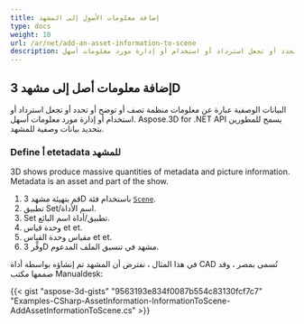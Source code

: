 ```yaml
---
title: إضافة معلومات الأصول إلى المشهد
type: docs
weight: 10
url: /ar/net/add-an-asset-information-to-scene
description: البيانات الوصفية عبارة عن معلومات منظمة تصف أو توضح أو تحدد أو تجعل استرداد أو استخدام أو إدارة مورد معلومات أسهل. Aspose.3D for .NET API يسمح للمطورين بتحديد بيانات وصفية للمشهد.
---
```

##  **إضافة معلومات أصل إلى مشهد 3D**
البيانات الوصفية عبارة عن معلومات منظمة تصف أو توضح أو تحدد أو تجعل استرداد أو استخدام أو إدارة مورد معلومات أسهل. Aspose.3D for .NET API يسمح للمطورين بتحديد بيانات وصفية للمشهد.
###  **Define أ etetadata للمشهد**
3D shows produce massive quantities of metadata and picture information. Metadata is an asset and part of the show.

1. قم بتهيئة مشهد 3D باستخدام فئة [`Scene`](https://reference.aspose.com/3d/net/aspose.threed/scene).
1. تطبيق Set/اسم الأداة.
1. Set تطبيق/أداة اسم البائع.
1. وحدة قياس et et.
1. مقياس وحدة القياس et et.
1. وفِّر 3D مشهد في تنسيق الملف المدعوم.

في هذا المثال ، نفترض أن المشهد تم إنشاؤه بواسطة أداة CAD تُسمى بمصر ، وقد صممها مكتب Manualdesk:

{{< gist "aspose-3d-gists" "9563193e834f0087b554c83130fcf7c7" "Examples-CSharp-AssetInformation-InformationToScene-AddAssetInformationToScene.cs" >}}
